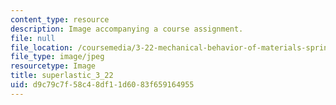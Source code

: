 ```yaml
---
content_type: resource
description: Image accompanying a course assignment.
file: null
file_location: /coursemedia/3-22-mechanical-behavior-of-materials-spring-2008/d9c79c7f58c48df11d6083f659164955_superlastic_3_22.jpg
file_type: image/jpeg
resourcetype: Image
title: superlastic_3_22
uid: d9c79c7f-58c4-8df1-1d60-83f659164955
---
```

